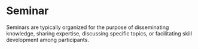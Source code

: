 # Seminar
 Seminars are typically organized for the purpose of disseminating knowledge, sharing expertise, discussing specific topics, or facilitating skill development among participants.
